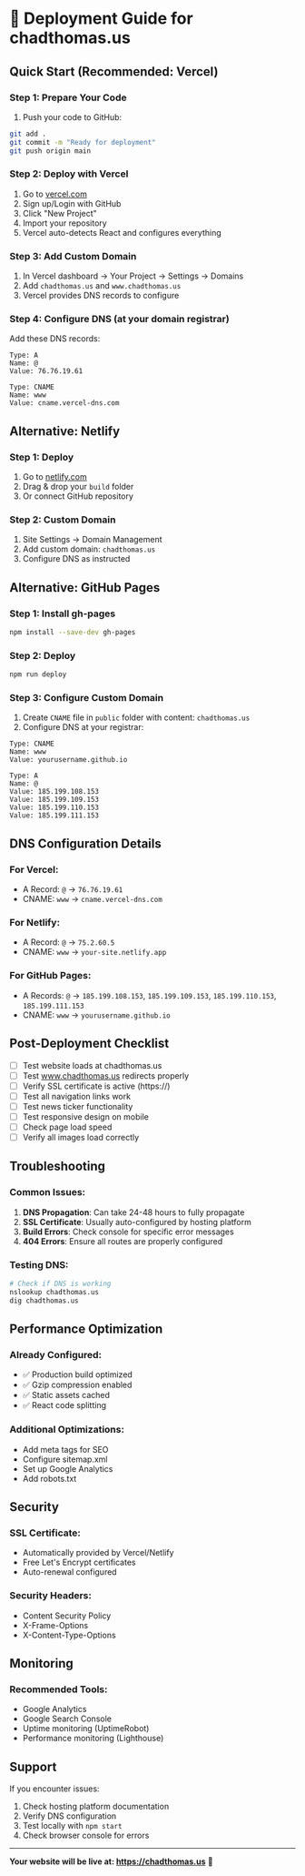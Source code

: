# 🚀 Deployment Guide for chadthomas.us

## Quick Start (Recommended: Vercel)

### Step 1: Prepare Your Code
1. Push your code to GitHub:
```bash
git add .
git commit -m "Ready for deployment"
git push origin main
```

### Step 2: Deploy with Vercel
1. Go to [vercel.com](https://vercel.com)
2. Sign up/Login with GitHub
3. Click "New Project"
4. Import your repository
5. Vercel auto-detects React and configures everything

### Step 3: Add Custom Domain
1. In Vercel dashboard → Your Project → Settings → Domains
2. Add `chadthomas.us` and `www.chadthomas.us`
3. Vercel provides DNS records to configure

### Step 4: Configure DNS (at your domain registrar)
Add these DNS records:
```
Type: A
Name: @
Value: 76.76.19.61

Type: CNAME
Name: www
Value: cname.vercel-dns.com
```

## Alternative: Netlify

### Step 1: Deploy
1. Go to [netlify.com](https://netlify.com)
2. Drag & drop your `build` folder
3. Or connect GitHub repository

### Step 2: Custom Domain
1. Site Settings → Domain Management
2. Add custom domain: `chadthomas.us`
3. Configure DNS as instructed

## Alternative: GitHub Pages

### Step 1: Install gh-pages
```bash
npm install --save-dev gh-pages
```

### Step 2: Deploy
```bash
npm run deploy
```

### Step 3: Configure Custom Domain
1. Create `CNAME` file in `public` folder with content: `chadthomas.us`
2. Configure DNS at your registrar:
```
Type: CNAME
Name: www
Value: yourusername.github.io

Type: A
Name: @
Value: 185.199.108.153
Value: 185.199.109.153
Value: 185.199.110.153
Value: 185.199.111.153
```

## DNS Configuration Details

### For Vercel:
- A Record: `@` → `76.76.19.61`
- CNAME: `www` → `cname.vercel-dns.com`

### For Netlify:
- A Record: `@` → `75.2.60.5`
- CNAME: `www` → `your-site.netlify.app`

### For GitHub Pages:
- A Records: `@` → `185.199.108.153`, `185.199.109.153`, `185.199.110.153`, `185.199.111.153`
- CNAME: `www` → `yourusername.github.io`

## Post-Deployment Checklist

- [ ] Test website loads at chadthomas.us
- [ ] Test www.chadthomas.us redirects properly
- [ ] Verify SSL certificate is active (https://)
- [ ] Test all navigation links work
- [ ] Test news ticker functionality
- [ ] Test responsive design on mobile
- [ ] Check page load speed
- [ ] Verify all images load correctly

## Troubleshooting

### Common Issues:
1. **DNS Propagation**: Can take 24-48 hours to fully propagate
2. **SSL Certificate**: Usually auto-configured by hosting platform
3. **Build Errors**: Check console for specific error messages
4. **404 Errors**: Ensure all routes are properly configured

### Testing DNS:
```bash
# Check if DNS is working
nslookup chadthomas.us
dig chadthomas.us
```

## Performance Optimization

### Already Configured:
- ✅ Production build optimized
- ✅ Gzip compression enabled
- ✅ Static assets cached
- ✅ React code splitting

### Additional Optimizations:
- Add meta tags for SEO
- Configure sitemap.xml
- Set up Google Analytics
- Add robots.txt

## Security

### SSL Certificate:
- Automatically provided by Vercel/Netlify
- Free Let's Encrypt certificates
- Auto-renewal configured

### Security Headers:
- Content Security Policy
- X-Frame-Options
- X-Content-Type-Options

## Monitoring

### Recommended Tools:
- Google Analytics
- Google Search Console
- Uptime monitoring (UptimeRobot)
- Performance monitoring (Lighthouse)

## Support

If you encounter issues:
1. Check hosting platform documentation
2. Verify DNS configuration
3. Test locally with `npm start`
4. Check browser console for errors

---

**Your website will be live at: https://chadthomas.us** 🎉
